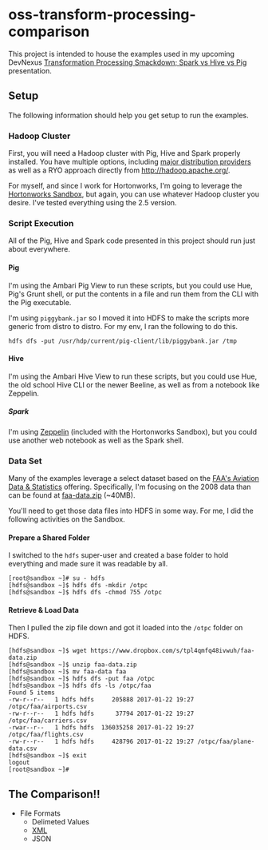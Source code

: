 # oss-transform-processing-comparison

This project is intended to house the examples used in my upcoming DevNexus [Transformation Processing Smackdown; Spark vs Hive vs Pig](http://devnexus.com/s/devnexus2017/presentations/17533) presentation.

## Setup

The following information should help you get setup to run the examples.

### Hadoop Cluster

First, you will need a Hadoop cluster with Pig, Hive and Spark properly installed.  You have multiple options, including [major distribution providers](https://martin.atlassian.net/wiki/x/HoBmAQ) as well as a RYO approach directly from http://hadoop.apache.org/.  

For myself, and since I work for Hortonworks, I'm going to leverage the [Hortonworks Sandbox](http://hortonworks.com/products/sandbox/), but again, you can use whatever Hadoop cluster you desire.  I've tested everything using the 2.5 version.

### Script Execution

All of the Pig, Hive and Spark code presented in this project should run just about everywhere.

#### Pig

I'm using the Ambari Pig View to run these scripts, but you could use Hue, Pig's Grunt shell, or put the contents in a file and run them from the CLI with the Pig executable.

I'm using `piggybank.jar` so I moved it into HDFS to make the scripts more generic from distro to distro.  For my env, I ran the following to do this.

```
hdfs dfs -put /usr/hdp/current/pig-client/lib/piggybank.jar /tmp
```

#### Hive

I'm using the Ambari Hive View to run these scripts, but you could use Hue, the old school Hive CLI or the newer Beeline, as well as from a notebook like Zeppelin.

##### Spark

I'm using [Zeppelin](http://zeppelin.apache.org/) (included with the Hortonworks Sandbox), but you could use another web notebook as well as the Spark shell. 

### Data Set

Many of the examples leverage a select dataset based on the [FAA's Aviation Data & Statistics](https://www.faa.gov/data_research/aviation_data_statistics/) offering.  Specifically, I'm focusing on the 2008 data than can be found at [faa-data.zip](https://www.dropbox.com/s/tpl4qmfq48ivwuh/faa-data.zip?dl=0) (~40MB).

You'll need to get those data files into HDFS in some way.  For me, I did the following activities on the Sandbox.

#### Prepare a Shared Folder

I switched to the `hdfs` super-user and created a base folder to hold everything and made sure it was readable by all.

```
[root@sandbox ~]# su - hdfs
[hdfs@sandbox ~]$ hdfs dfs -mkdir /otpc
[hdfs@sandbox ~]$ hdfs dfs -chmod 755 /otpc
```

#### Retrieve & Load Data

Then I pulled the zip file down and got it loaded into the `/otpc` folder on HDFS.

```
[hdfs@sandbox ~]$ wget https://www.dropbox.com/s/tpl4qmfq48ivwuh/faa-data.zip
[hdfs@sandbox ~]$ unzip faa-data.zip 
[hdfs@sandbox ~]$ mv faa-data faa
[hdfs@sandbox ~]$ hdfs dfs -put faa /otpc
[hdfs@sandbox ~]$ hdfs dfs -ls /otpc/faa
Found 5 items
-rw-r--r--   1 hdfs hdfs     205888 2017-01-22 19:27 /otpc/faa/airports.csv
-rw-r--r--   1 hdfs hdfs      37794 2017-01-22 19:27 /otpc/faa/carriers.csv
-rwar--r--   1 hdfs hdfs  136035258 2017-01-22 19:27 /otpc/faa/flights.csv
-rw-r--r--   1 hdfs hdfs     428796 2017-01-22 19:27 /otpc/faa/plane-data.csv
[hdfs@sandbox ~]$ exit
logout
[root@sandbox ~]# 
```

## The Comparison!!

* File Formats
  * Delimeted Values
  * [XML](./file-formats/xml/README.md)
  * JSON
